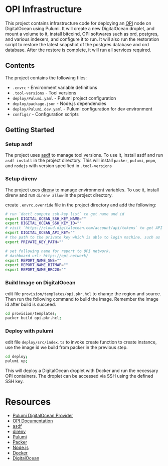 # OPI Infrastructure

This project contains infrastructure code for deploying an [OPI](https://github.com/bestinslot-xyz/OPI) node on DigitalOcean using Pulumi. It will create a new DigitalOcean droplet, and mount a volume to it, install bitcoind, OPI softwares such as ord, postgres, and various indexers, and configure it to run. It will also run the restoration script to restore the latest snapshot of the postgres database and ord database. After the restore is complete, it will run all services required.

## Contents

The project contains the following files:

- `.envrc` - Environment variable definitions
- `.tool-versions` - Tool versions
- `deploy/Pulumi.yaml` - Pulumi project configuration  
- `deploy/package.json` - Node.js dependencies
- `deploy/Pulumi.dev.yaml` - Pulumi configuration for dev environment
- `configs/` - Configuration scripts

## Getting Started

### Setup asdf
The project uses [asdf](https://asdf-vm.com/) to manage tool versions. To use it, install asdf and run `asdf install` in the project directory. This will install `packer`, `pulumi`, `pnpm`, and `nodejs` with version specified in `.tool-versions`

### Setup direnv
The project uses [direnv](https://direnv.net/) to manage environment variables. To use it, install direnv and run `direnv allow` in the project directory.

create `.envrc.override` file in the project directory and add the following:

```bash
# run `doctl compute ssh-key list` to get name and id
export DIGITAL_OCEAN_SSH_KEY_NAME=""
export DIGITAL_OCEAN_SSH_KEY_ID=""
# visit `https://cloud.digitalocean.com/account/api/tokens` to get API key
export DIGITAL_OCEAN_API_KEY=""
# the path to the private key which is able to login machine. such as `~/.ssh/id_rsa`
export PRIVATE_KEY_PATH=""

# set following name for report to OPI network.
# dashboard url: https://opi.network/
export REPORT_NAME_SNS=""
export REPORT_NAME_BITMAP=""
export REPORT_NAME_BRC20=""
```
### Build Image on DigitalOcean

edit file `provision/templates/opi.pkr.hcl` to change the region and source. Then run the following command to build the image. Remember the image id after build is succeed.

```bash
cd provision/templates;
packer build opi.pkr.hcl; 
```

### Deploy with pulumi

edit file `deploy/src/index.ts` to invoke create function to create instance, use the image id we build from packer in the previous step.

```bash
cd deploy;
pulumi up;
```

This will deploy a DigitalOcean droplet with Docker and run the necessary OPI containers.
The droplet can be accessed via SSH using the defined SSH key.

# Resources

- [Pulumi DigitalOcean Provider](https://www.pulumi.com/docs/reference/pkg/digitalocean/)
- [OPI Documentation](https://docs.opi.network/)
- [asdf](https://asdf-vm.com/)
- [direnv](https://direnv.net/)
- [Pulumi](https://www.pulumi.com/)
- [Packer](https://www.packer.io/)
- [Node.js](https://nodejs.org/)
- [Docker](https://www.docker.com/)
- [DigitalOcean](https://www.digitalocean.com/)
